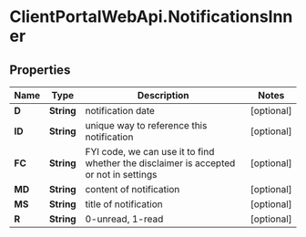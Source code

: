 # ClientPortalWebApi.NotificationsInner

## Properties
Name | Type | Description | Notes
------------ | ------------- | ------------- | -------------
**D** | **String** | notification date | [optional] 
**ID** | **String** | unique way to reference this notification | [optional] 
**FC** | **String** | FYI code, we can use it to find whether the disclaimer is accepted or not in settings | [optional] 
**MD** | **String** | content of notification | [optional] 
**MS** | **String** | title of notification | [optional] 
**R** | **String** | 0-unread, 1-read | [optional] 


